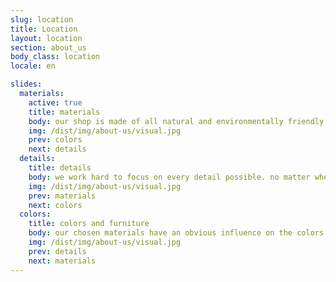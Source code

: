 ```yaml
---
slug: location
title: Location
layout: location
section: about_us
body_class: location
locale: en

slides:
  materials:
    active: true
    title: materials
    body: our shop is made of all natural and environmentally friendly materials. the unobstrusive smell of wood and leather create a cordial and warm atmosphere. this attitude goes even down to the products we use.  revlon and american crew are the perfect match and fit great into our goal to to give you an all natural experience. we care about your health and our planet.
    img: /dist/img/about-us/visual.jpg
    prev: colors
    next: details
  details:
    title: details
    body: we work hard to focus on every detail possible. no matter whether it’s your cut and color or custom handcrafted details in our shop. you will notice fine touches you can’t see anywhere else. our handrails, wardrobe and beautiful wooden decoration are made by an local carpenter exclusively for head stories.
    img: /dist/img/about-us/visual.jpg
    prev: materials
    next: colors
  colors:
    title: colors and furniture
    body: our chosen materials have an obvious influence on the colors and furniture within the shop. head stories unobstrusive and minimalistic but still premium interior facilitate our goal to reduce everything down to the essential parts. you will love our unique, cordial and warm atmosphere.
    img: /dist/img/about-us/visual.jpg
    prev: details
    next: materials
---
```

